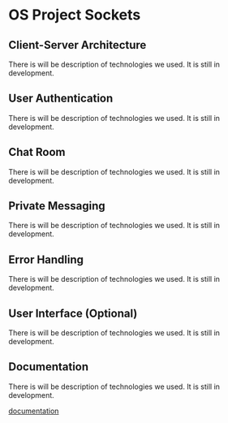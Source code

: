 # OS Project Sockets

## Client-Server Architecture

There is will be description of technologies we used. It is still in development.

## User Authentication

There is will be description of technologies we used. It is still in development.

## Chat Room

There is will be description of technologies we used. It is still in development.

## Private Messaging

There is will be description of technologies we used. It is still in development.

## Error Handling

There is will be description of technologies we used. It is still in development.

## User Interface (Optional)

There is will be description of technologies we used. It is still in development.

## Documentation

There is will be description of technologies we used. It is still in development.

[documentation](https://github.com/GeeK1224/os_project_sockets/blob/main/docs/technical_requirements.md)
